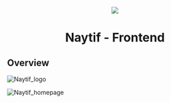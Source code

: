 <p align="center">
  <a href="https://skillicons.dev">
    <img src="https://skillicons.dev/icons?i=react,tailwind,javascript,vite" />
  </a>
</p>
<h1 align="center">Naytif - Frontend</h1>

## Overview

![Naytif_logo](https://i.imgur.com/1mjpXbE.png)

![Naytif_homepage](https://i.imgur.com/TXif59C)
